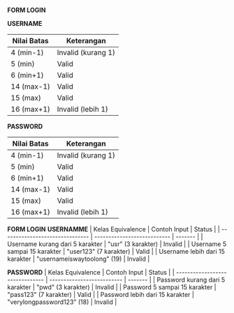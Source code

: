 

**FORM LOGIN**

**USERNAME**

| Nilai Batas | Keterangan         |
| ----------- | ------------------ |
| 4 (min-1)   | Invalid (kurang 1) |
| 5 (min)     | Valid              |
| 6 (min+1)   | Valid              |
| 14 (max-1)  | Valid              |
| 15 (max)    | Valid              |
| 16 (max+1)  | Invalid (lebih 1)  |

**PASSWORD**

| Nilai Batas | Keterangan         |
| ----------- | ------------------ |
| 4 (min-1)   | Invalid (kurang 1) |
| 5 (min)     | Valid              |
| 6 (min+1)   | Valid              |
| 14 (max-1)  | Valid              |
| 15 (max)    | Valid              |
| 16 (max+1)  | Invalid (lebih 1)  |




**FORM LOGIN**
**USERNAMME**
| Kelas Equivalence               | Contoh Input                | Status  |
| ------------------------------- | --------------------------- | ------- |
| Username kurang dari 5 karakter | "usr" (3 karakter)          | Invalid |
| Username 5 sampai 15 karakter   | "user123" (7 karakter)      | Valid   |
| Username lebih dari 15 karakter | "usernameiswaytoolong" (19) | Invalid |

**PASSWORD**
| Kelas Equivalence               | Contoh Input               | Status  |
| ------------------------------- | -------------------------- | ------- |
| Password kurang dari 5 karakter | "pwd" (3 karakter)         | Invalid |
| Password 5 sampai 15 karakter   | "pass123" (7 karakter)     | Valid   |
| Password lebih dari 15 karakter | "verylongpassword123" (18) | Invalid |

